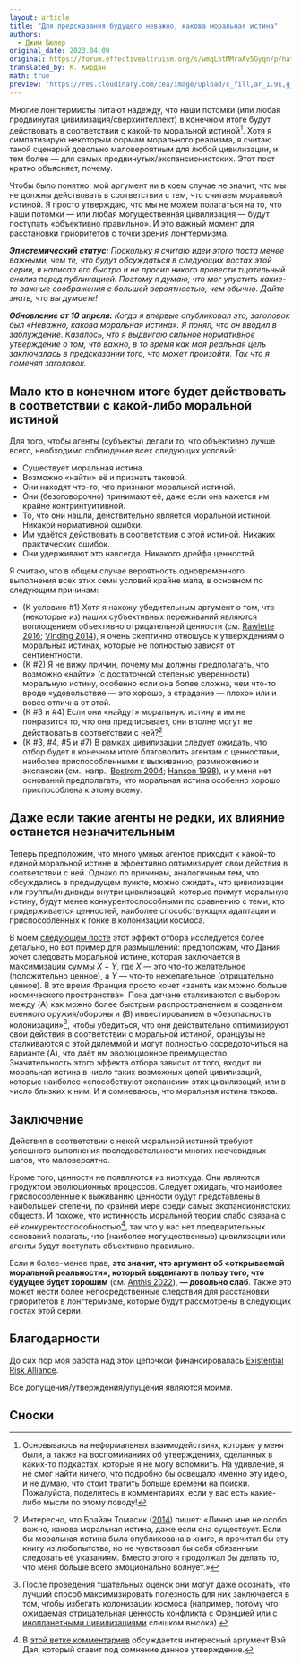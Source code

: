 ```yaml
---
layout: article
title: "Для предсказания будущего неважно, какова моральная истина"
authors:
  - Джим Бюлер
original_date: 2023.04.09
original: https://forum.effectivealtruism.org/s/wmqLbtMMraAv5Gyqn/p/hat6TafzAoDx97N6j
translated_by: К. Кирдан
math: true
preview: "https://res.cloudinary.com/cea/image/upload/c_fill,ar_1.91,g_auto/SocialPreview/o16nyr34czgsc3lyrjwb"
---
```

Многие лонгтермисты питают надежду, что наши потомки (или любая продвинутая цивилизация/сверхинтеллект) в конечном итоге будут действовать в соответствии с какой-то моральной истиной[^1]. Хотя я симпатизирую некоторым формам морального реализма, я считаю такой сценарий довольно маловероятным для любой цивилизации, и тем более — для самых продвинутых/экспансионистских. Этот пост кратко объясняет, почему.

Чтобы было понятно: мой аргумент ни в коем случае не значит, что мы не должны действовать в соответствии с тем, что считаем моральной истиной. Я просто утверждаю, что мы не можем полагаться на то, что наши потомки — или любая могущественная цивилизация — будут поступать «объективно правильно». И это важный момент для расстановки приоритетов с точки зрения лонгтермизма.

***Эпистемический статус:*** _Поскольку я считаю идеи этого поста менее важными, чем те, что будут обсуждаться в следующих постах этой серии, я написал его быстро и не просил никого провести тщательный анализ перед публикацией. Поэтому я думаю, что мог упустить какие-то важные соображения с большей вероятностью, чем обычно. Дайте знать, что вы думаете!_

***Обновление от 10 апреля:*** _Когда я впервые опубликовал это, заголовок был «Неважно, какова моральная истина». Я понял, что он вводил в заблуждение. Казалось, что я выдвигаю сильное нормативное утверждение о том, что важно, в то время как моя реальная цель заключалась в предсказании того, что может произойти. Так что я поменял заголовок._

## Мало кто в конечном итоге будет действовать в соответствии с какой-либо моральной истиной

Для того, чтобы агенты (субъекты) делали то, что объективно лучше всего, необходимо соблюдение всех следующих условий:

- Существует моральная истина.
- Возможно «найти» её и признать таковой.
- Они находят что-то, что признают моральной истиной.
- Они (безоговорочно) принимают её, даже если она кажется им крайне контринтуитивной.
- То, что они нашли, действительно является моральной истиной. Никакой нормативной ошибки.
- Им удаётся действовать в соответствии с этой истиной. Никаких практических ошибок.
- Они удерживают это навсегда. Никакого дрейфа ценностей.

Я считаю, что в общем случае вероятность одновременного выполнения всех этих семи условий крайне мала, в основном по следующим причинам:

- (К условию #1) Хотя я нахожу убедительным аргумент о том, что (некоторые из) наших субъективных переживаний являются воплощением объективно отрицательной ценности (см. [Rawlette 2016](https://www.amazon.com/Feeling-Value-Grounded-Phenomenal-Consciousness/dp/1534768017); [Vinding 2014](https://www.amazon.co.uk/Moral-Truths-Foundation-Magnus-Vinding-ebook/dp/B00P4MNBF0)), я очень скептично отношусь к утверждениям о моральных истинах, которые не полностью зависят от сентиентности.
- (К #2) Я не вижу причин, почему мы должны предполагать, что возможно «найти» (с достаточной степенью уверенности) моральную истину, особенно если она более сложна, чем что-то вроде «удовольствие — это хорошо, а страдание — плохо» или и вовсе отлична от этой.
- (К #3 и #4) Если они «найдут» моральную истину и им не понравится то, что она предписывает, они вполне могут не действовать в соответствии с ней?[^2]
- (К #3, #4, #5 и #7) В рамках цивилизации следует ожидать, что отбор будет в конечном итоге благоволить агентам с ценностями, наиболее приспособленными к выживанию, размножению и экспансии (см., напр., [Bostrom 2004](https://nickbostrom.com/fut/evolution); [Hanson 1998](https://mason.gmu.edu/~rhanson/filluniv.pdf)), и у меня нет оснований предполагать, что моральная истина особенно хорошо приспособлена к этому всему.

## Даже если такие агенты не редки, их влияние останется незначительным

Теперь предположим, что много умных агентов приходит к какой-то единой моральной истине и эффективно оптимизирует свои действия в соответствии с ней. Однако по причинам, аналогичным тем, что обсуждались в предыдущем пункте, можно ожидать, что цивилизации или группы/индивиды внутри цивилизаций, которые примут моральную истину, будут менее конкурентоспособными по сравнению с теми, кто придерживается ценностей, наиболее способствующих адаптации и приспособленных к гонке в колонизации космоса.

В моем [следующем посте](jim-buhler-the-grabby-values-selection-thesis.html) этот эффект отбора исследуется более детально, но вот пример для размышлений: предположим, что Дания хочет следовать моральной истине, которая заключается в максимизации суммы $X − Y$, где $X$ — это что-то желательное (положительно ценное), а $Y$ — что-то нежелательное (отрицательно ценное). В это время Франция просто хочет «занять как можно больше космического пространства». Пока датчане сталкиваются с выбором между (A) как можно более быстрым распространением и созданием военного оружия/обороны и (B) инвестированием в «безопасность колонизации»[^3], чтобы убедиться, что они действительно оптимизируют свои действия в соответствии с моральной истиной, французы не сталкиваются с этой дилеммой и могут полностью сосредоточиться на варианте (A), что даёт им эволюционное преимущество. Значительность этого эффекта отбора зависит от того, входит ли моральная истина в число таких возможных целей цивилизаций, которые наиболее «способствуют экспансии» этих цивилизаций, или в число близких к ним. И я сомневаюсь, что моральная истина такова.

## Заключение

Действия в соответствии с некой моральной истиной требуют успешного выполнения последовательности многих неочевидных шагов, что маловероятно.

Кроме того, ценности не появляются из ниоткуда. Они являются продуктом эволюционных процессов. Следует ожидать, что наиболее приспособленные к выживанию ценности будут представлены в наибольшей степени, по крайней мере среди самых экспансионистских обществ. И похоже, что истинность моральной теории слабо связана с её конкурентоспособностью[^4], так что у нас нет предварительных оснований полагать, что (наиболее могущественные) цивилизации или агенты будут поступать объективно правильно.

Если я более-менее прав, **это значит, что аргумент об «открываемой моральной реальности», который выдвигают в пользу того, что будущее будет хорошим** (см. [Anthis 2022](https://forum.effectivealtruism.org/posts/WebLP36BYDbMAKoa5/the-future-might-not-be-so-great#Discoverable_Moral_Reality)), **— довольно слаб**. Также это может нести более непосредственные следствия для расстановки приоритетов в лонгтермизме, которые будут рассмотрены в следующих постах этой серии.

## Благодарности

До сих пор моя работа над этой цепочкой финансировалась [Existential Risk Alliance](https://erafellowship.org/).

Все допущения/утверждения/упущения являются моими.

## Сноски

[^1]: Основываюсь на неформальных взаимодействиях, которые у меня были, а также на воспоминаниях об утверждениях, сделанных в каких-то подкастах, которые я не могу вспомнить. На удивление, я не смог найти ничего, что подробно бы освещало именно эту идею, и не думаю, что стоит тратить больше времени на поиски. Пожалуйста, поделитесь в комментариях, если у вас есть какие-либо мысли по этому поводу!

[^2]: Интересно, что Брайан Томасик ([2014](https://reducing-suffering.org/why-the-modesty-argument-for-moral-realism-fails/)) пишет: «Лично мне не особо важно, какова моральная истина, даже если она существует. Если бы моральная истина была опубликована в книге, я прочитал бы эту книгу из любопытства, но не чувствовал бы себя обязанным следовать её указаниям. Вместо этого я продолжал бы делать то, что меня больше всего эмоционально волнует.»

[^3]: После проведения тщательных оценок они могут даже осознать, что лучший способ максимизировать полезность для них заключается в том, чтобы избегать колонизации космоса (например, потому что ожидаемая отрицательная ценность конфликта с Францией или [с инопланетными цивилизациями](https://www.youtube.com/watch?v=jMouMl7RHk0) слишком высока).

[^4]: В [этой ветке комментариев](https://forum.effectivealtruism.org/posts/hat6TafzAoDx97N6j/it-doesn-t-matter-what-the-moral-truth-might-be?commentId=qKLdydHJ9cBZXTFfZ) обсуждается интересный аргумент Вэй Дая, который ставит под сомнение данное утверждение.
